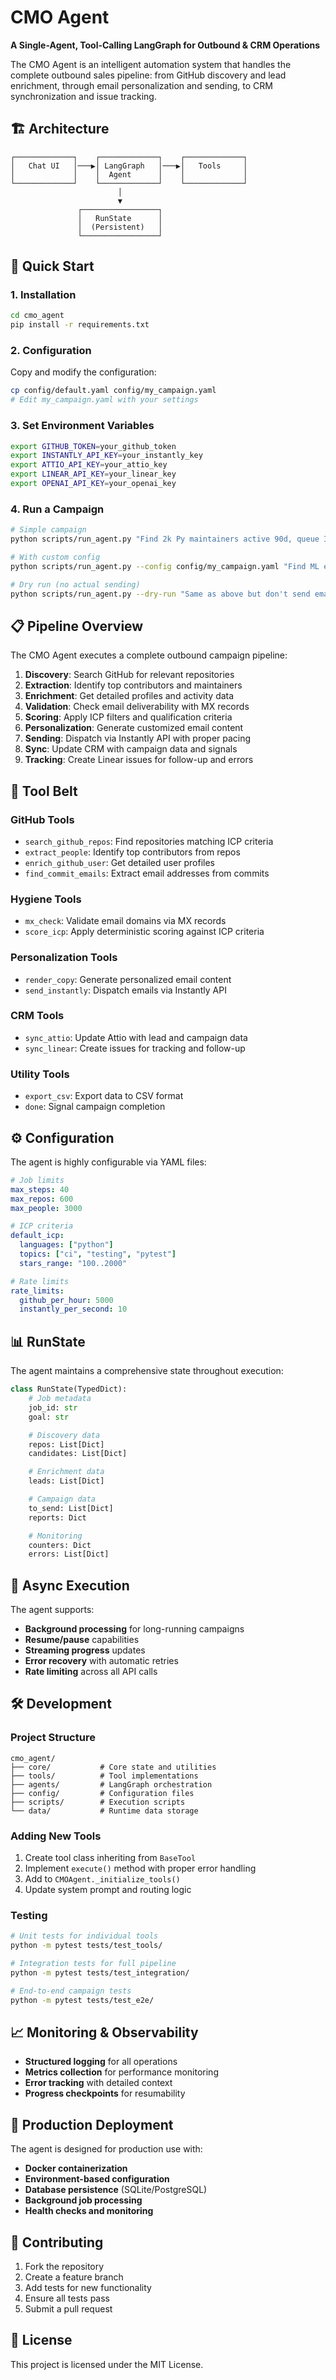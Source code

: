 # CMO Agent

**A Single-Agent, Tool-Calling LangGraph for Outbound & CRM Operations**

The CMO Agent is an intelligent automation system that handles the complete outbound sales pipeline: from GitHub discovery and lead enrichment, through email personalization and sending, to CRM synchronization and issue tracking.

## 🏗️ Architecture

```
┌─────────────┐    ┌─────────────┐    ┌─────────────┐
│   Chat UI   │───▶│ LangGraph   │───▶│   Tools     │
│             │    │  Agent      │    │             │
└─────────────┘    └─────────────┘    └─────────────┘
                        │
                        ▼
               ┌─────────────────┐
               │   RunState      │
               │  (Persistent)   │
               └─────────────────┘
```

## 🚀 Quick Start

### 1. Installation

```bash
cd cmo_agent
pip install -r requirements.txt
```

### 2. Configuration

Copy and modify the configuration:

```bash
cp config/default.yaml config/my_campaign.yaml
# Edit my_campaign.yaml with your settings
```

### 3. Set Environment Variables

```bash
export GITHUB_TOKEN=your_github_token
export INSTANTLY_API_KEY=your_instantly_key
export ATTIO_API_KEY=your_attio_key
export LINEAR_API_KEY=your_linear_key
export OPENAI_API_KEY=your_openai_key
```

### 4. Run a Campaign

```bash
# Simple campaign
python scripts/run_agent.py "Find 2k Py maintainers active 90d, queue Instantly seq=123"

# With custom config
python scripts/run_agent.py --config config/my_campaign.yaml "Find ML engineers, send personalized emails"

# Dry run (no actual sending)
python scripts/run_agent.py --dry-run "Same as above but don't send emails"
```

## 📋 Pipeline Overview

The CMO Agent executes a complete outbound campaign pipeline:

1. **Discovery**: Search GitHub for relevant repositories
2. **Extraction**: Identify top contributors and maintainers
3. **Enrichment**: Get detailed profiles and activity data
4. **Validation**: Check email deliverability with MX records
5. **Scoring**: Apply ICP filters and qualification criteria
6. **Personalization**: Generate customized email content
7. **Sending**: Dispatch via Instantly API with proper pacing
8. **Sync**: Update CRM with campaign data and signals
9. **Tracking**: Create Linear issues for follow-up and errors

## 🔧 Tool Belt

### GitHub Tools

- `search_github_repos`: Find repositories matching ICP criteria
- `extract_people`: Identify top contributors from repos
- `enrich_github_user`: Get detailed user profiles
- `find_commit_emails`: Extract email addresses from commits

### Hygiene Tools

- `mx_check`: Validate email domains via MX records
- `score_icp`: Apply deterministic scoring against ICP criteria

### Personalization Tools

- `render_copy`: Generate personalized email content
- `send_instantly`: Dispatch emails via Instantly API

### CRM Tools

- `sync_attio`: Update Attio with lead and campaign data
- `sync_linear`: Create issues for tracking and follow-up

### Utility Tools

- `export_csv`: Export data to CSV format
- `done`: Signal campaign completion

## ⚙️ Configuration

The agent is highly configurable via YAML files:

```yaml
# Job limits
max_steps: 40
max_repos: 600
max_people: 3000

# ICP criteria
default_icp:
  languages: ["python"]
  topics: ["ci", "testing", "pytest"]
  stars_range: "100..2000"

# Rate limits
rate_limits:
  github_per_hour: 5000
  instantly_per_second: 10
```

## 📊 RunState

The agent maintains a comprehensive state throughout execution:

```python
class RunState(TypedDict):
    # Job metadata
    job_id: str
    goal: str

    # Discovery data
    repos: List[Dict]
    candidates: List[Dict]

    # Enrichment data
    leads: List[Dict]

    # Campaign data
    to_send: List[Dict]
    reports: Dict

    # Monitoring
    counters: Dict
    errors: List[Dict]
```

## 🔄 Async Execution

The agent supports:

- **Background processing** for long-running campaigns
- **Resume/pause** capabilities
- **Streaming progress** updates
- **Error recovery** with automatic retries
- **Rate limiting** across all API calls

## 🛠️ Development

### Project Structure

```
cmo_agent/
├── core/           # Core state and utilities
├── tools/          # Tool implementations
├── agents/         # LangGraph orchestration
├── config/         # Configuration files
├── scripts/        # Execution scripts
└── data/           # Runtime data storage
```

### Adding New Tools

1. Create tool class inheriting from `BaseTool`
2. Implement `execute()` method with proper error handling
3. Add to `CMOAgent._initialize_tools()`
4. Update system prompt and routing logic

### Testing

```bash
# Unit tests for individual tools
python -m pytest tests/test_tools/

# Integration tests for full pipeline
python -m pytest tests/test_integration/

# End-to-end campaign tests
python -m pytest tests/test_e2e/
```

## 📈 Monitoring & Observability

- **Structured logging** for all operations
- **Metrics collection** for performance monitoring
- **Error tracking** with detailed context
- **Progress checkpoints** for resumability

## 🚀 Production Deployment

The agent is designed for production use with:

- **Docker containerization**
- **Environment-based configuration**
- **Database persistence** (SQLite/PostgreSQL)
- **Background job processing**
- **Health checks and monitoring**

## 🤝 Contributing

1. Fork the repository
2. Create a feature branch
3. Add tests for new functionality
4. Ensure all tests pass
5. Submit a pull request

## 📄 License

This project is licensed under the MIT License.
